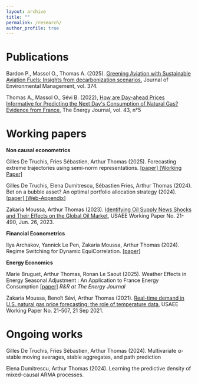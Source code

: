 ```yaml
---
layout: archive
title: ""
permalink: /research/
author_profile: true
---
```


Publications
=====


Bardon P., Massol O., Thomas A. (2025). [Greening Aviation with Sustainable Aviation Fuels: Insights from decarbonization scenarios.](https://www.sciencedirect.com/science/article/pii/S0301479724039306) Journal of Environmental Management, vol. 374.


Thomas A., Massol O., Sévi B. (2022), [How are Day-ahead Prices Informative for Predicting the Next Day's Consumption of Natural Gas? Evidence from France](https://www.iaee.org/energyjournal/article/3875), The Energy Journal, vol. 43, n°5



Working papers
=====


**Non causal econometrics**


Gilles De Truchis, Fries Sébastien, Arthur Thomas (2025). Forecasting extreme trajectories using semi-norm
representations. <a href="/files/DFT_2025.pdf" download="DFT_2025.pdf">
  [paper]
</a>  [[Working Paper]](https://www.chaireeconomieduclimat.org/wp-content/uploads/2025/02/WP-2025-06.pdf)


Gilles De Truchis, Elena Dumitrescu, Sébastien Fries, Arthur Thomas (2024). Bet on a bubble asset? An optimal portfolio allocation strategy (2024). <a href="/files/DDFT_2024.pdf" download="DDFT_2024.pdf">
  [paper]
</a> <a href="/files/Appendix_DDFT_2024.pdf" download="Appendix_DDFT_2024.pdf">
  [Web-Appendix]
</a>

Zakaria Moussa, Arthur Thomas (2023). [Identifying Oil Supply News Shocks and Their Effects on the Global Oil Market](https://papers.ssrn.com/sol3/papers.cfm?abstract_id=3812529#), USAEE Working Paper No. 21-490, Jun. 26, 2023.

**Financial Econometrics**


Ilya Archakov, Yannick Le Pen, Zakaria Moussa, Arthur Thomas (2024). Regime Switching for Dynamic EquiCorrelation. <a href="/files/RSDECO.pdf" download="RSDECO.pdf">
  [paper]
</a>

**Energy Economics**


Marie Bruguet, Arthur Thomas, Ronan Le Saout (2025). Weather Effects in Energy Seasonal Adjustment : An Application to France Energy Consumption <a href="/files/BTL2025_revised.pdf" download="BTL2025_revised.pdf">[paper]</a> *R&R at The Energy Journal* 


Zakaria Moussa, Benoît Sévi, Arthur Thomas (2021). [Real-time demand in U.S. natural gas price forecasting: the role of temperature data](https://papers.ssrn.com/sol3/papers.cfm?abstract_id=3880809), USAEE Working Paper No. 21-507, 21 Sep 2021.



Ongoing works
=====

Gilles De Truchis, Fries Sébastien, Arthur Thomas (2024).  Multivariate α-stable moving averages,
stable aggregates, and path prediction 

Elena Dumitrescu, Arthur Thomas (2024). Learning the predictive density of mixed-causal ARMA processes. 






